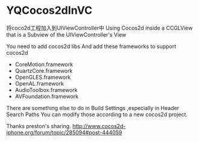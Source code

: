 YQCocos2dInVC
=============
将coco2d工程加入到UIViewController中
Using Cocos2d inside a CCGLView that is  a Subview of the UIViewController's View


You need to add cocos2d libs 
And add these frameworks to support cocos2d 
 
 *  CoreMotion.framework
 *  QuartzCore.framework
 *  OpenGLES.framework
 *  OpenAL.framework
 *  AudioToolbox.framework
 *  AVFoundation.framework
 
There are something else to do in Build Settings ,especially in Header Search Paths
You can modify those according to a new cocos2d project.




Thanks preston's sharing.
http://www.cocos2d-iphone.org/forum/topic/285094#post-444059



